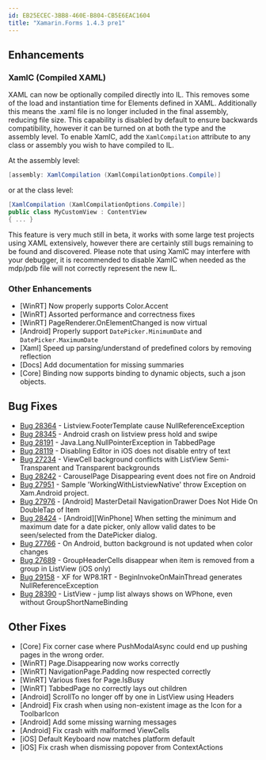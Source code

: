 ```yaml
---
id: EB25ECEC-3BB8-460E-B804-CB5E6EAC1604
title: "Xamarin.Forms 1.4.3 pre1"
---
```


## Enhancements ##

### XamlC (Compiled XAML) ###

XAML can now be optionally compiled directly into IL. This removes some of the load and instantiation time for Elements defined in XAML. Additionally this means the .xaml file is no longer included in the final assembly, reducing file size. This capability is disabled by default to ensure backwards compatibility, however it can be turned on at both the type and the assembly level. To enable XamlC, add the `XamlCompilation` attribute to any class or assembly you wish to have compiled to IL.

At the assembly level:

```csharp
[assembly: XamlCompilation (XamlCompilationOptions.Compile)]
```

or at the class level:

```csharp
[XamlCompilation (XamlCompilationOptions.Compile)]
public class MyCustomView : ContentView
{ ... }
```

This feature is very much still in beta, it works with some large test projects using XAML extensively, however there are certainly still bugs remaining to be found and discovered. Please note that using XamlC may interfere with your debugger, it is recommended to disable XamlC when needed as the mdp/pdb file will not correctly represent the new IL.

### Other Enhancements ###

- [WinRT] Now properly supports Color.Accent
- [WinRT] Assorted performance and correctness fixes
- [WinRT] PageRenderer.OnElementChanged is now virtual
- [Android] Properly support `DatePicker.MinimumDate` and `DatePicker.MaximumDate`
- [Xaml] Speed up parsing/understand of predefined colors by removing reflection
- [Docs] Add documentation for missing summaries
- [Core] Binding now supports binding to dynamic objects, such a json objects.

## Bug Fixes ##

- [Bug 28364](https://bugzilla.xamarin.com/show_bug.cgi?id=28364) - Listview.FooterTemplate cause NullReferenceException
- [Bug 28345](https://bugzilla.xamarin.com/show_bug.cgi?id=28345) - Android crash on listview press hold and swipe
- [Bug 28191](https://bugzilla.xamarin.com/show_bug.cgi?id=28191) - Java.Lang.NullPointerException in TabbedPage
- [Bug 28119](https://bugzilla.xamarin.com/show_bug.cgi?id=28119) - Disabling Editor in iOS does not disable entry of text
- [Bug 27234](https://bugzilla.xamarin.com/show_bug.cgi?id=27234) - ViewCell background conflicts with ListView Semi-Transparent and Transparent backgrounds
- [Bug 28242](https://bugzilla.xamarin.com/show_bug.cgi?id=28242) - CarouselPage Disappearing event does not fire on Android
- [Bug 27951](https://bugzilla.xamarin.com/show_bug.cgi?id=27951) - Sample 'WorkingWithListviewNative' throw Exception on Xam.Android project. 
- [Bug 27976](https://bugzilla.xamarin.com/show_bug.cgi?id=27976) - [Android] MasterDetail NavigationDrawer Does Not Hide On DoubleTap of Item
- [Bug 28424](https://bugzilla.xamarin.com/show_bug.cgi?id=28424) - [Android][WinPhone] When setting the minimum and maximum date for a date picker, only allow valid dates to be seen/selected from the DatePicker dialog.
- [Bug 27766](https://bugzilla.xamarin.com/show_bug.cgi?id=27766) - On Android, button background is not updated when color changes
- [Bug 27689](https://bugzilla.xamarin.com/show_bug.cgi?id=27689) - GroupHeaderCells disappear when item is removed from a group in ListView (iOS only)
- [Bug 29158](https://bugzilla.xamarin.com/show_bug.cgi?id=29158) - XF for WP8.1RT - BeginInvokeOnMainThread generates NullReferenceException
- [Bug 28390](https://bugzilla.xamarin.com/show_bug.cgi?id=28390) - ListView - jump list always shows on WPhone, even without GroupShortNameBinding


## Other Fixes ##

- [Core] Fix corner case where PushModalAsync could end up pushing pages in the wrong order.
- [WinRT] Page.Disappearing now works correctly
- [WinRT] NavigationPage.Padding now respected correctly
- [WinRT] Various fixes for Page.IsBusy
- [WinRT] TabbedPage no correctly lays out children
- [Android] ScrollTo no longer off by one in ListView using Headers
- [Android] Fix crash when using non-existent image as the Icon for a ToolbarIcon
- [Android] Add some missing warning messages
- [Android] Fix crash with malformed ViewCells
- [iOS] Default Keyboard now matches platform default
- [iOS] Fix crash when dismissing popover from ContextActions

